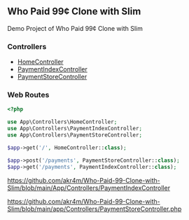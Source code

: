 ## Who Paid 99¢ Clone with Slim

Demo Project of Who Paid 99¢ Clone with Slim

### Controllers

- [HomeController](https://github.com/akr4m/Who-Paid-99-Clone-with-Slim/blob/main/App/Controllers/HomeController)
- [PaymentIndexController](https://github.com/akr4m/Who-Paid-99-Clone-with-Slim/blob/main/App/Controllers/PaymentIndexController)
- [PaymentStoreController](https://github.com/akr4m/Who-Paid-99-Clone-with-Slim/blob/main/App/Controllers/PaymentStoreController)

### Web Routes

```php
<?php

use App\Controllers\HomeController;
use App\Controllers\PaymentIndexController;
use App\Controllers\PaymentStoreController;

$app->get('/', HomeController::class);

$app->post('/payments', PaymentStoreController::class);
$app->get('/payments', PaymentIndexController::class);
```

https://github.com/akr4m/Who-Paid-99-Clone-with-Slim/blob/main/App/Controllers/PaymentIndexController

https://github.com/akr4m/Who-Paid-99-Clone-with-Slim/blob/main/app/Controllers/PaymentStoreController.php
